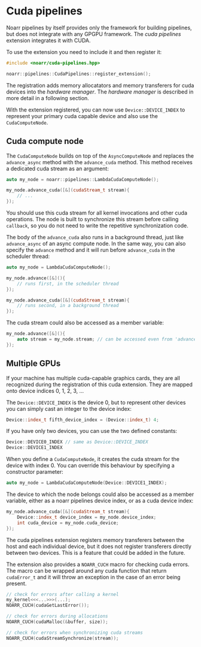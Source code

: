 # Cuda pipelines

Noarr pipelines by itself provides only the framework for building pipelines, but does not integrate with any GPGPU framework. The *cuda pipelines* extension integrates it with CUDA.

To use the extension you need to include it and then register it:

```cpp
#include <noarr/cuda-pipelines.hpp>

noarr::pipelines::CudaPipelines::register_extension();
```

The registration adds memory allocatators and memory transferers for cuda devices into the *hardware manager*. The *hardware manager* is described in more detail in a following section.

With the extension registered, you can now use `Device::DEVICE_INDEX` to represent your primary cuda capable device and also use the `CudaComputeNode`.


## Cuda compute node

The `CudaComputeNode` builds on top of the `AsyncComputeNode` and replaces the `advance_async` method with the `advance_cuda` method. This method receives a dedicated cuda stream as an argument:

```cpp
auto my_node = noarr::pipelines::LambdaCudaComputeNode();

my_node.advance_cuda([&](cudaStream_t stream){
    // ...
});
```

You should use this cuda stream for all kernel invocations and other cuda operations. The node is built to synchronize this stream before calling `callback`, so you do not need to write the repetitive synchronization code.

The body of the `advance_cuda` also runs in a background thread, just like `advance_async` of an async compute node. In the same way, you can also specify the `advance` method and it will run before `advance_cuda` in the scheduler thread:

```cpp
auto my_node = LambdaCudaComputeNode();

my_node.advance([&](){
    // runs first, in the scheduler thread
});

my_node.advance_cuda([&](cudaStream_t stream){
    // runs second, in a background thread
});
```

The cuda stream could also be accessed as a member variable:

```cpp
my_node.advance([&](){
    auto stream = my_node.stream; // can be accessed even from 'advance'
});
```


## Multiple GPUs

If your machine has multiple cuda-capable graphics cards, they are all recognized during the registration of this cuda extension. They are mapped onto device indices 0, 1, 2, 3, ...

The `Device::DEVICE_INDEX` is the device 0, but to represent other devices you can simply cast an integer to the device index:

```cpp
Device::index_t fifth_device_index = (Device::index_t) 4;
```

If you have only two devices, you can use the two defined constants:

```cpp
Device::DEVICE0_INDEX // same as Device::DEVICE_INDEX
Device::DEVICE1_INDEX
```

When you define a `CudaComputeNode`, it creates the cuda stream for the device with index 0. You can override this behaviour by specifying a constructor parameter:

```cpp
auto my_node = LambdaCudaComputeNode(Device::DEVICE1_INDEX);
```

The device to which the node belongs could also be accessed as a member variable, either as a noarr pipelines device index, or as a cuda device index:

```cpp
my_node.advance_cuda([&](cudaStream_t stream){
    Device::index_t device_index = my_node.device_index;
    int cuda_device = my_node.cuda_device;
});
```

The cuda pipelines extension registers memory transferers between the host and each individual device, but it does not register transferers directly between two devices. This is a feature that could be added in the future.

The extension also provides a `NOARR_CUCH` macro for checking cuda errors. The macro can be wrapped around any cuda function that return `cudaError_t` and it will throw an exception in the case of an error being present.

```cpp
// check for errors after calling a kernel
my_kernel<<<...>>>(...);
NOARR_CUCH(cudaGetLastError());

// check for errors during allocations
NOARR_CUCH(cudaMalloc(&buffer, size));

// check for errors when synchronizing cuda streams
NOARR_CUCH(cudaStreamSynchronize(stream));
```
